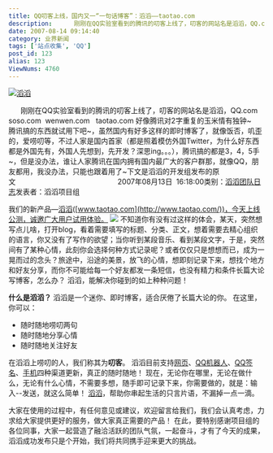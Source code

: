 ```yaml
---
title: QQ叨客上线，国内又一“一句话博客”：滔滔——taotao.com
description:      刚刚在QQ实验室看到的腾讯的叨客上线了，叨客的网站名是滔滔，QQ.com soso.com wenwen.com  taotao.com好像腾讯对2字重复的玉米情有独钟~     腾讯搞的东西就试用下吧~，虽然国内有好多这样的即时博客了，就像饭否，叽歪的，爱唠叨等，不过人家是国内首家（都是照着模仿外国Twitter，为什么好东西都是外国先有，外国人先想到，先开发？深思ing。。。），腾讯搞的都是3，4，5手~，但是没办法，谁让人家腾讯在国内拥有国内最广大的客户群那，就像QQ，朋友都用，我没办法，只能也跟着用了~
date: 2007-08-14 09:14:40
category: 业界新闻
tags: ['站点收集', 'QQ']
post_id: 123
alias: 123
ViewNums: 4760
---
```


[![滔滔](http://www.taotao.com/images/dk_logo.gif)](http://www.taotao.com)

      刚刚在QQ实验室看到的腾讯的叨客上线了，叨客的网站名是滔滔，QQ.com  soso.com  wenwen.com   taotao.com 好像腾讯对2字重复的玉米情有独钟~      腾讯搞的东西就试用下吧~，虽然国内有好多这样的即时博客了，就像饭否，叽歪的，爱唠叨等，不过人家是国内首家（都是照着模仿外国Twitter，为什么好东西都是外国先有，外国人先想到，先开发？深思ing。。。），腾讯搞的都是3，4，5手~，但是没办法，谁让人家腾讯在国内拥有国内最广大的客户群那，就像QQ，朋友都用，我没办法，只能也跟着用了~下文是滔滔的开发组发布的原文                                                   2007年08月13日  16:18:00类别：[滔滔团队日志](http://labs.qq.com/c/5 "类别 '滔滔团队日志'")发表者：滔滔项目组

我们的新产品&mdash;[滔滔](http://www.taotao.com/)([www.taotao.com](http://www.taotao.com/))，今天上线公测，诚邀广大用户试用体验。
![](http://labs.qq.com/upload/Image/image002.jpg)
不知道你有没有过这样的体会，某天，突然想写点儿啥，打开blog，看着需要填写的标题、分类、正文，想着需要去精心组织的语言，你又没有了写作的欲望；当你听到某段音乐、看到某段文字，于是，突然间有了某种心情，此刻你会选择何种方式记录呢？或者仅仅只是想想而已，成为一晃而过的念头？旅途中，沿途的美景，放飞的心情，想即刻记录下来，想找个地方和好友分享，而你不可能给每一个好友都发一条短信，也没有精力和条件长篇大论写博客，怎么办？
滔滔，能解决你碰到的如上种种问题！

**什么是滔滔？**
滔滔是一个迷你、即时博客，适合厌倦了长篇大论的你。
在这里，你可以：

* 随时随地唠叨两句
* 随时随地分享心情
* 随时随地关注好友

在滔滔上唠叨的人，我们称其为**叨客**。
滔滔目前支持[网页](http://www.taotao.com/)、[QQ机器人](http://www.taotao.com/help.shtml#2)、[QQ签名](http://www.taotao.com/help.shtml#13)、[手机](http://www.taotao.com/help.shtml#14)四种渠道更新，真正的随时随地！
现在，无论你在哪里，无论在做什么，无论有什么心情，不需要多想，随手即可记录下来，你需要做的，就是：输入--发送，就这么简单！
[滔滔](http://www.taotao.com/)，帮助你串起生活的只言片语，不漏掉一点一滴。

大家在使用的过程中，有任何意见或建议，欢迎留言给我们，我们会认真考虑，力求给大家提供更好的服务，做大家真正需要的产品！
在此，要特别感谢项目组的各位同事，大家一起营造了融洽活跃的团队气氛，一起奋斗，才有了今天的成果，滔滔成功发布只是个开始，我们将共同携手迎来更大的挑战。